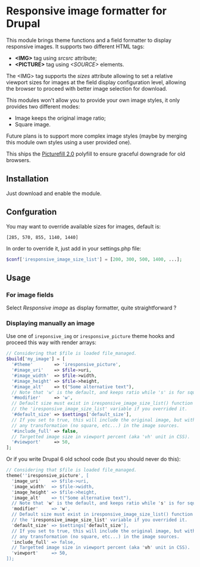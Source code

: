 # Responsive image formatter for Drupal

This module brings theme functions and a field formatter to display responsive
images. It supports two different HTML tags:

 *  **&lt;IMG&gt;** tag using *srcsrc* attribute;
 *  **&lt;PICTURE&gt;** tag using *&lt;SOURCE&gt;* elements.

The &lt;IMG&gt; tag supports the *sizes* attribute allowing to set a relative viewport
sizes for images at the field display configuration level, allowing the browser
to proceed with better image selection for download.

This modules won't allow you to provide your own image styles, it only provides
two different modes:

 *  Image keeps the original image ratio;
 *  Square image.

Future plans is to support more complex image styles (maybe by merging this
module own styles using a user provided one).

This ships the [Picturefill 2.0](https://scottjehl.github.io/picturefill/)
polyfill to ensure graceful downgrade for old browsers.

## Installation

Just download and enable the module.

## Confguration

You may want to override available sizes for images, default is:

```[285, 570, 855, 1140, 1440]```

In order to override it, just add in your settings.php file:

```php
$conf['iresponsive_image_size_list'] = [200, 300, 500, 1400, ...];
```

## Usage

### For image fields

Select *Responsive image* as display formatter, quite straightforward ?

### Displaying manually an image

Use one of ```ireponsive_img``` or ```iresponsive_picture``` theme hooks and
proceed this way with render arrays:

```php
// Considering that $file is loaded file_managed.
$build['my_image'] = [
  '#theme'        => 'iresponsive_picture',
  '#image_uri'    => $file->uri,
  '#image_width'  => $file->width,
  '#image_height' => $file->height,
  '#image_alt'    => t("Some alternative text"),
  // Note that 'w' is the default, and keeps ratio while 's' is for square.
  '#modifier'     => 'w',
  // Default size must exist in iresponsive_image_size_list() function defaults
  // the 'iresponsive_image_size_list' variable if you overrided it.
  '#default_size' => $settings['default_size'],
  // If you set to true, this will include the original image, but without
  // any transformation (no square, etc...) in the image sources.
  '#include_full' => false,
  // Targetted image size in viewport percent (aka 'vh' unit in CSS).
  '#viewport'     => 50,
];
```

Or if you write Drupal 6 old school code (but you should never do this):

```php
// Considering that $file is loaded file_managed.
theme(''iresponsive_picture', [
  'image_uri'    => $file->uri,
  'image_width'  => $file->width,
  'image_height' => $file->height,
  'image_alt'    => t("Some alternative text"),
  // Note that 'w' is the default, and keeps ratio while 's' is for square.
  'modifier'     => 'w',
  // Default size must exist in iresponsive_image_size_list() function defaults
  // the 'iresponsive_image_size_list' variable if you overrided it.
  'default_size' => $settings['default_size'],
  // If you set to true, this will include the original image, but without
  // any transformation (no square, etc...) in the image sources.
  'include_full' => false,
  // Targetted image size in viewport percent (aka 'vh' unit in CSS).
  'viewport'     => 50,
]);
```
